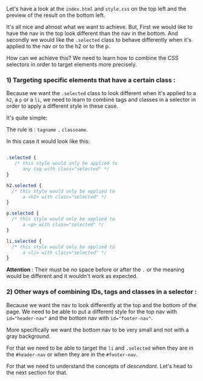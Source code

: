 Let's have a look at the `index.html` and `style.css` on the top left and the preview of the result on the bottom left.

It's all nice and almost what we want to achieve. But, First we would like to have the nav in the top look different than the nav in the bottom. And secondly we would like the `.selected` class to behave differently when it's applied to the nav or to the h2 or to the p.

How can we achieve this?
We need to learn how to combine the CSS selectors in order to target elements more precisely.

### 1) Targeting specific elements that have a certain class :

Because we want the `.selected` class to look different when it's applied to a `h2`, a `p` or a `li`, we need to learn to combine tags and classes in a selector in order to apply a different style in these case.

It's quite simple:

The rule is : `tagname` `.` `classname`.

In this case it would look like this:

```css

.selected {
   /* this style would only be applied to 
      any tag with class="selected" */
}

h2.selected {
  /* this style would only be applied to 
      a <h2> with class="selected" */
}

p.selected {
  /* this style would only be applied to 
      a <p> with class="selected" */
}

li.selected {
  /* this style would only be applied to 
      a <li> with class="selected" */
}

```

**Attention** : Their must be no space before or after the `.` or the meaning would be different and it wouldn't work as expected.




### 2) Other ways of combining IDs, tags and classes in a selector :

Because we want the nav to look differently at the top and the bottom of the page. We need to be able to put a different style for the top nav with `id="header-nav"` and the bottom nav with `id="footer-nav"`.

More specifically we want the bottom nav to be very small and not with a gray background.

For that we need to be able to target the `li` and `.selected`  when they are in the `#header-nav` or when they are in the `#footer-nav`.

For that we need to understand the concepts of *descendant*. Let's head to the next section for that.

 




